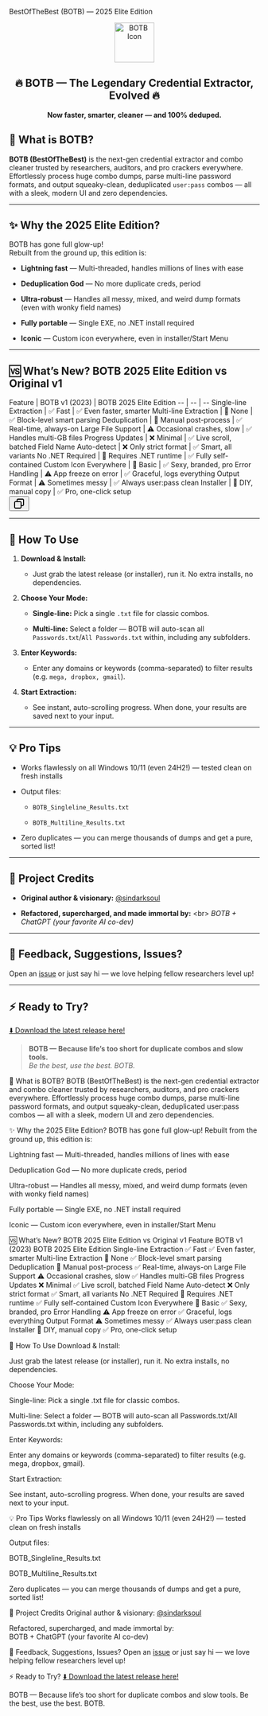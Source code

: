 BestOfTheBest (BOTB) — 2025 Elite Edition
<div align="center"> <img src="https://github.com/sindarksoul/BOTBv2/blob/main/appicon.ico" alt="BOTB Icon" width="80"/> <h2>🔥 BOTB — The Legendary Credential Extractor, Evolved 🔥</h2> <b>Now faster, smarter, cleaner — and 100% deduped.</b> </div>

<html>
<body>
<!--StartFragment--><h2 data-start="538" data-end="561">🚀 <strong data-start="544" data-end="561">What is BOTB?</strong></h2>
<p data-start="563" data-end="892"><strong data-start="563" data-end="587">BOTB (BestOfTheBest)</strong> is the next-gen credential extractor and combo cleaner trusted by researchers, auditors, and pro crackers everywhere.<br data-start="705" data-end="708">
Effortlessly process huge combo dumps, parse multi-line password formats, and output squeaky-clean, deduplicated <code data-start="821" data-end="832">user:pass</code> combos — all with a sleek, modern UI and zero dependencies.</p>
<hr data-start="894" data-end="897">
<h2 data-start="899" data-end="935">✨ <strong data-start="904" data-end="935">Why the 2025 Elite Edition?</strong></h2>
<p data-start="937" data-end="1011">BOTB has gone full glow-up!<br data-start="964" data-end="967">
Rebuilt from the ground up, this edition is:</p>
<ul data-start="1012" data-end="1372">
<li data-start="1012" data-end="1086">
<p data-start="1014" data-end="1086"><strong data-start="1014" data-end="1032">Lightning fast</strong> — Multi-threaded, handles millions of lines with ease</p>
</li>
<li data-start="1087" data-end="1144">
<p data-start="1089" data-end="1144"><strong data-start="1089" data-end="1110">Deduplication God</strong> — No more duplicate creds, period</p>
</li>
<li data-start="1145" data-end="1244">
<p data-start="1147" data-end="1244"><strong data-start="1147" data-end="1163">Ultra-robust</strong> — Handles all messy, mixed, and weird dump formats (even with wonky field names)</p>
</li>
<li data-start="1245" data-end="1304">
<p data-start="1247" data-end="1304"><strong data-start="1247" data-end="1265">Fully portable</strong> — Single EXE, no .NET install required</p>
</li>
<li data-start="1305" data-end="1372">
<p data-start="1307" data-end="1372"><strong data-start="1307" data-end="1317">Iconic</strong> — Custom icon everywhere, even in installer/Start Menu</p>
</li>
</ul>
<hr data-start="1374" data-end="1377">
<h2 data-start="1379" data-end="1439">🆚 <strong data-start="1385" data-end="1439">What’s New? BOTB 2025 Elite Edition vs Original v1</strong></h2>
<div class="_tableContainer_16hzy_1" bis_skin_checked="1"><div tabindex="-1" class="_tableWrapper_16hzy_14 group flex w-fit flex-col-reverse" bis_skin_checked="1">
Feature | BOTB v1 (2023) | BOTB 2025 Elite Edition
-- | -- | --
Single-line Extraction | ✅ Fast | ✅ Even faster, smarter
Multi-line Extraction | 🚫 None | ✅ Block-level smart parsing
Deduplication | 🚫 Manual post-process | ✅ Real-time, always-on
Large File Support | ⚠️ Occasional crashes, slow | ✅ Handles multi-GB files
Progress Updates | ❌ Minimal | ✅ Live scroll, batched
Field Name Auto-detect | ❌ Only strict format | ✅ Smart, all variants
No .NET Required | 🚫 Requires .NET runtime | ✅ Fully self-contained
Custom Icon Everywhere | 🚫 Basic | ✅ Sexy, branded, pro
Error Handling | ⚠️ App freeze on error | ✅ Graceful, logs everything
Output Format | ⚠️ Sometimes messy | ✅ Always user:pass clean
Installer | 🚫 DIY, manual copy | ✅ Pro, one-click setup

<div class="sticky end-(--thread-content-margin) h-0 self-end select-none" bis_skin_checked="1"><div class="absolute end-0 flex items-end" bis_skin_checked="1"><span class="" data-state="closed"><button class="bg-token-bg-primary hover:bg-token-bg-tertiary text-token-text-secondary my-1 rounded-sm p-1 transition-opacity group-[:not(:hover):not(:focus-within)]:pointer-events-none group-[:not(:hover):not(:focus-within)]:opacity-0"><svg width="24" height="24" viewBox="0 0 24 24" fill="none" xmlns="http://www.w3.org/2000/svg" class="icon-md-heavy"><path fill-rule="evenodd" clip-rule="evenodd" d="M7 5C7 3.34315 8.34315 2 10 2H19C20.6569 2 22 3.34315 22 5V14C22 15.6569 20.6569 17 19 17H17V19C17 20.6569 15.6569 22 14 22H5C3.34315 22 2 20.6569 2 19V10C2 8.34315 3.34315 7 5 7H7V5ZM9 7H14C15.6569 7 17 8.34315 17 10V15H19C19.5523 15 20 14.5523 20 14V5C20 4.44772 19.5523 4 19 4H10C9.44772 4 9 4.44772 9 5V7ZM5 9C4.44772 9 4 9.44772 4 10V19C4 19.5523 4.44772 20 5 20H14C14.5523 20 15 19.5523 15 19V10C15 9.44772 14.5523 9 14 9H5Z" fill="currentColor"></path></svg></button></span></div></div></div></div>
<hr data-start="2734" data-end="2737">
<h2 data-start="2739" data-end="2759">🌟 <strong data-start="2745" data-end="2759">How To Use</strong></h2>
<ol data-start="2761" data-end="3365">
<li data-start="2761" data-end="2883">
<p data-start="2764" data-end="2789"><strong data-start="2764" data-end="2787">Download &amp; Install:</strong></p>
<ul data-start="2793" data-end="2883">
<li data-start="2793" data-end="2883">
<p data-start="2795" data-end="2883">Just grab the latest release (or installer), run it. No extra installs, no dependencies.</p>
</li>
</ul>
</li>
<li data-start="2885" data-end="3112">
<p data-start="2888" data-end="2911"><strong data-start="2888" data-end="2909">Choose Your Mode:</strong></p>
<ul data-start="2915" data-end="3112">
<li data-start="2915" data-end="2979">
<p data-start="2917" data-end="2979"><strong data-start="2917" data-end="2933">Single-line:</strong> Pick a single <code data-start="2948" data-end="2954">.txt</code> file for classic combos.</p>
</li>
<li data-start="2983" data-end="3112">
<p data-start="2985" data-end="3112"><strong data-start="2985" data-end="3000">Multi-line:</strong> Select a folder — BOTB will auto-scan all <code data-start="3043" data-end="3058">Passwords.txt</code>/<code data-start="3059" data-end="3078">All Passwords.txt</code> within, including any subfolders.</p>
</li>
</ul>
</li>
<li data-start="3114" data-end="3240">
<p data-start="3117" data-end="3138"><strong data-start="3117" data-end="3136">Enter Keywords:</strong></p>
<ul data-start="3142" data-end="3240">
<li data-start="3142" data-end="3240">
<p data-start="3144" data-end="3240">Enter any domains or keywords (comma-separated) to filter results (e.g. <code data-start="3216" data-end="3238">mega, dropbox, gmail</code>).</p>
</li>
</ul>
</li>
<li data-start="3242" data-end="3365">
<p data-start="3245" data-end="3268"><strong data-start="3245" data-end="3266">Start Extraction:</strong></p>
<ul data-start="3272" data-end="3365">
<li data-start="3272" data-end="3365">
<p data-start="3274" data-end="3365">See instant, auto-scrolling progress. When done, your results are saved next to your input.</p>
</li>
</ul>
</li>
</ol>
<hr data-start="3367" data-end="3370">
<h2 data-start="3372" data-end="3390">💡 <strong data-start="3378" data-end="3390">Pro Tips</strong></h2>
<ul data-start="3392" data-end="3644">
<li data-start="3392" data-end="3477">
<p data-start="3394" data-end="3477">Works flawlessly on all Windows 10/11 (even 24H2!) — tested clean on fresh installs</p>
</li>
<li data-start="3478" data-end="3562">
<p data-start="3480" data-end="3495">Output files:</p>
<ul data-start="3498" data-end="3562">
<li data-start="3498" data-end="3529">
<p data-start="3500" data-end="3529"><code data-start="3500" data-end="3529">BOTB_Singleline_Results.txt</code></p>
</li>
<li data-start="3532" data-end="3562">
<p data-start="3534" data-end="3562"><code data-start="3534" data-end="3562">BOTB_Multiline_Results.txt</code></p>
</li>
</ul>
</li>
<li data-start="3563" data-end="3644">
<p data-start="3565" data-end="3644">Zero duplicates — you can merge thousands of dumps and get a pure, sorted list!</p>
</li>
</ul>
<hr data-start="3646" data-end="3649">
<h2 data-start="3651" data-end="3676">👑 <strong data-start="3657" data-end="3676">Project Credits</strong></h2>
<ul data-start="3678" data-end="3861">
<li data-start="3678" data-end="3759">
<p data-start="3680" data-end="3759"><strong data-start="3680" data-end="3712">Original author &amp; visionary:</strong> <a data-start="3713" data-end="3759" rel="noopener" target="_new" class="" href="https://github.com/sindarksoul">@sindarksoul</a></p>
</li>
<li data-start="3760" data-end="3861">
<p data-start="3762" data-end="3861"><strong data-start="3762" data-end="3813">Refactored, supercharged, and made immortal by:</strong> &lt;br&gt; <em data-start="3819" data-end="3861">BOTB + ChatGPT (your favorite AI co-dev)</em></p>
</li>
</ul>
<hr data-start="3863" data-end="3866">
<h2 data-start="3868" data-end="3908">💬 <strong data-start="3874" data-end="3908">Feedback, Suggestions, Issues?</strong></h2>
<p data-start="3910" data-end="4040">Open an <a data-start="3918" data-end="3978" rel="noopener" target="_new" class="" href="https://github.com/sindarksoul/BestOfTheBest/issues">issue</a> or just say hi — we love helping fellow researchers level up!</p>
<hr data-start="4042" data-end="4045">
<h2 data-start="4047" data-end="4070">⚡️ <strong data-start="4053" data-end="4070">Ready to Try?</strong></h2>
<p data-start="4072" data-end="4165"><a data-start="4072" data-end="4165" rel="noopener" target="_new" class="" href="https://github.com/sindarksoul/BestOfTheBest/releases">⬇️ Download the latest release here!</a></p>
<blockquote data-start="4167" data-end="4280">
<p data-start="4169" data-end="4280"><strong data-start="4169" data-end="4241">BOTB — Because life’s too short for duplicate combos and slow tools.</strong><br data-start="4241" data-end="4244">
<em data-start="4246" data-end="4280">Be the best, use the best. BOTB.</em></p>
</blockquote>
<!--EndFragment-->
</body>
</html>🚀 What is BOTB?
BOTB (BestOfTheBest) is the next-gen credential extractor and combo cleaner trusted by researchers, auditors, and pro crackers everywhere.
Effortlessly process huge combo dumps, parse multi-line password formats, and output squeaky-clean, deduplicated user:pass combos — all with a sleek, modern UI and zero dependencies.

✨ Why the 2025 Elite Edition?
BOTB has gone full glow-up!
Rebuilt from the ground up, this edition is:

Lightning fast — Multi-threaded, handles millions of lines with ease

Deduplication God — No more duplicate creds, period

Ultra-robust — Handles all messy, mixed, and weird dump formats (even with wonky field names)

Fully portable — Single EXE, no .NET install required

Iconic — Custom icon everywhere, even in installer/Start Menu

🆚 What’s New? BOTB 2025 Elite Edition vs Original v1
Feature	BOTB v1 (2023)	BOTB 2025 Elite Edition
Single-line Extraction	✅ Fast	✅ Even faster, smarter
Multi-line Extraction	🚫 None	✅ Block-level smart parsing
Deduplication	🚫 Manual post-process	✅ Real-time, always-on
Large File Support	⚠️ Occasional crashes, slow	✅ Handles multi-GB files
Progress Updates	❌ Minimal	✅ Live scroll, batched
Field Name Auto-detect	❌ Only strict format	✅ Smart, all variants
No .NET Required	🚫 Requires .NET runtime	✅ Fully self-contained
Custom Icon Everywhere	🚫 Basic	✅ Sexy, branded, pro
Error Handling	⚠️ App freeze on error	✅ Graceful, logs everything
Output Format	⚠️ Sometimes messy	✅ Always user:pass clean
Installer	🚫 DIY, manual copy	✅ Pro, one-click setup

🌟 How To Use
Download & Install:

Just grab the latest release (or installer), run it. No extra installs, no dependencies.

Choose Your Mode:

Single-line: Pick a single .txt file for classic combos.

Multi-line: Select a folder — BOTB will auto-scan all Passwords.txt/All Passwords.txt within, including any subfolders.

Enter Keywords:

Enter any domains or keywords (comma-separated) to filter results (e.g. mega, dropbox, gmail).

Start Extraction:

See instant, auto-scrolling progress. When done, your results are saved next to your input.

💡 Pro Tips
Works flawlessly on all Windows 10/11 (even 24H2!) — tested clean on fresh installs

Output files:

BOTB_Singleline_Results.txt

BOTB_Multiline_Results.txt

Zero duplicates — you can merge thousands of dumps and get a pure, sorted list!

👑 Project Credits
Original author & visionary: [@sindarksoul](https://github.com/sindarksoul)

Refactored, supercharged, and made immortal by: <br> BOTB + ChatGPT (your favorite AI co-dev)

💬 Feedback, Suggestions, Issues?
Open an [issue](https://github.com/sindarksoul/BestOfTheBest/issues) or just say hi — we love helping fellow researchers level up!

⚡️ Ready to Try?
[⬇️ Download the latest release here!](https://github.com/sindarksoul/BOTBv2/releases/download/v2.0/BOTB.exe)

BOTB — Because life’s too short for duplicate combos and slow tools.
Be the best, use the best. BOTB.
